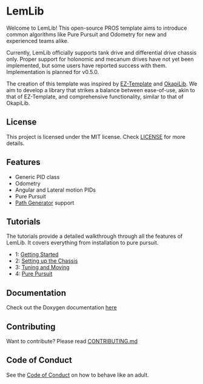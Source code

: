 # LemLib

Welcome to LemLib! This open-source PROS template aims to introduce common algorithms like Pure Pursuit and Odometry for new and experienced teams alike.

Currently, LemLib officially supports tank drive and differential drive chassis only. Proper support for holonomic and mecanum drives have not yet been implemented, but some users have reported success with them. Implementation is planned for v0.5.0.

The creation of this template was inspired by [EZ-Template](https://github.com/EZ-Robotics/EZ-Template) and [OkapiLib](https://github.com/OkapiLib/OkapiLib). We aim to develop a library that strikes a balance between ease-of-use, akin to that of EZ-Template, and comprehensive functionality, similar to that of OkapiLib.

## License

This project is licensed under the MIT license. Check [LICENSE](https://github.com/LemLib/LemLib/blob/master/.github/LICENSE) for more details.

## Features
- Generic PID class
- Odometry
- Angular and Lateral motion PIDs
- Pure Pursuit
- [Path Generator](https://github.com/LemLib/Path-Gen) support

## Tutorials
The tutorials provide a detailed walkthrough through all the features of LemLib. It covers everything from installation to pure pursuit.
 - 1: [Getting Started](https://lemlib.github.io/LemLib/html/md_docs_tutorials_1_getting_started.html)
 - 2: [Setting up the Chassis](https://lemlib.github.io/LemLib/html/md_docs_tutorials_2_setting_up_the_chassis.html)
 - 3: [Tuning and Moving](https://lemlib.github.io/LemLib/html/md_docs_tutorials_3_tuning_and_moving.html)
 - 4: [Pure Pursuit](https://lemlib.github.io/LemLib/html/md_docs_tutorials_4_pure_pursuit.html)

## Documentation
Check out the Doxygen documentation [here](https://lemlib.github.io/LemLib/html/index.html)

## Contributing
Want to contribute? Please read [CONTRIBUTING.md](https://github.com/LemLib/LemLib/blob/master/.github/CONTRIBUTING.md)

## Code of Conduct
See the [Code of Conduct](https://github.com/LemLib/LemLib/blob/master/.github/CODE_OF_CONDUCT.md) on how to behave like an adult.
